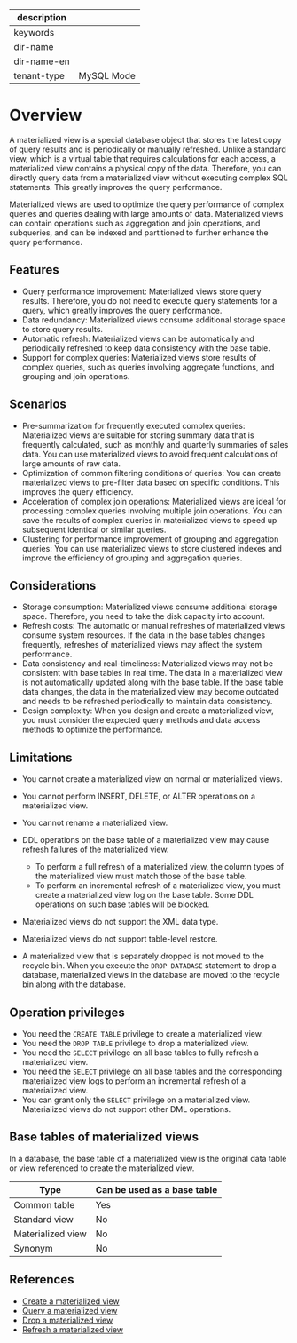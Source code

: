 | description |  |
|---|---|
| keywords |  |
| dir-name |  |
| dir-name-en |  |
| tenant-type | MySQL Mode |

# Overview

A materialized view is a special database object that stores the latest copy of query results and is periodically or manually refreshed. Unlike a standard view, which is a virtual table that requires calculations for each access, a materialized view contains a physical copy of the data. Therefore, you can directly query data from a materialized view without executing complex SQL statements. This greatly improves the query performance. 

Materialized views are used to optimize the query performance of complex queries and queries dealing with large amounts of data. Materialized views can contain operations such as aggregation and join operations, and subqueries, and can be indexed and partitioned to further enhance the query performance. 

## Features

* Query performance improvement: Materialized views store query results. Therefore, you do not need to execute query statements for a query, which greatly improves the query performance. 
* Data redundancy: Materialized views consume additional storage space to store query results. 
* Automatic refresh: Materialized views can be automatically and periodically refreshed to keep data consistency with the base table. 
* Support for complex queries: Materialized views store results of complex queries, such as queries involving aggregate functions, and grouping and join operations. 

## Scenarios

* Pre-summarization for frequently executed complex queries: Materialized views are suitable for storing summary data that is frequently calculated, such as monthly and quarterly summaries of sales data. You can use materialized views to avoid frequent calculations of large amounts of raw data. 
* Optimization of common filtering conditions of queries: You can create materialized views to pre-filter data based on specific conditions. This improves the query efficiency. 
* Acceleration of complex join operations: Materialized views are ideal for processing complex queries involving multiple join operations. You can save the results of complex queries in materialized views to speed up subsequent identical or similar queries. 
* Clustering for performance improvement of grouping and aggregation queries: You can use materialized views to store clustered indexes and improve the efficiency of grouping and aggregation queries. 

## Considerations

* Storage consumption: Materialized views consume additional storage space. Therefore, you need to take the disk capacity into account. 
* Refresh costs: The automatic or manual refreshes of materialized views consume system resources. If the data in the base tables changes frequently, refreshes of materialized views may affect the system performance. 
* Data consistency and real-timeliness: Materialized views may not be consistent with base tables in real time. The data in a materialized view is not automatically updated along with the base table. If the base table data changes, the data in the materialized view may become outdated and needs to be refreshed periodically to maintain data consistency. 
* Design complexity: When you design and create a materialized view, you must consider the expected query methods and data access methods to optimize the performance. 

## Limitations

* You cannot create a materialized view on normal or materialized views. 
* You cannot perform INSERT, DELETE, or ALTER operations on a materialized view. 
* You cannot rename a materialized view. 
* DDL operations on the base table of a materialized view may cause refresh failures of the materialized view. 

   * To perform a full refresh of a materialized view, the column types of the materialized view must match those of the base table.
   * To perform an incremental refresh of a materialized view, you must create a materialized view log on the base table. Some DDL operations on such base tables will be blocked. 

* Materialized views do not support the XML data type. 
* Materialized views do not support table-level restore. 
* A materialized view that is separately dropped is not moved to the recycle bin. When you execute the `DROP DATABASE` statement to drop a database, materialized views in the database are moved to the recycle bin along with the database. 

## Operation privileges

* You need the `CREATE TABLE` privilege to create a materialized view. 
* You need the `DROP TABLE` privilege to drop a materialized view. 
* You need the `SELECT` privilege on all base tables to fully refresh a materialized view. 
* You need the `SELECT` privilege on all base tables and the corresponding materialized view logs to perform an incremental refresh of a materialized view. 
* You can grant only the `SELECT` privilege on a materialized view. Materialized views do not support other DML operations. 

## Base tables of materialized views

In a database, the base table of a materialized view is the original data table or view referenced to create the materialized view. 

| **Type** | **Can be used as a base table** |
|----------|----------------------|
| Common table | Yes |
| Standard view | No |
| Materialized view | No |
| Synonym | No |

## References

* [Create a materialized view](200.create-materialized-views-of-mysql-mode.md)
* [Query a materialized view](300.view-materialized-views-of-mysql-mode.md)
* [Drop a materialized view](400.delete-materialized-views-of-mysql-mode.md)
* [Refresh a materialized view](500.refresh-materialized-views-of-mysql-mode.md)
